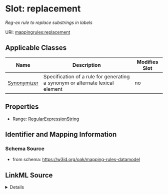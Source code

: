 

# Slot: replacement


_Reg-ex rule to replace substrings in labels_



URI: [mappingrules:replacement](https://w3id.org/oak/mapping-rules-datamodel/replacement)



<!-- no inheritance hierarchy -->





## Applicable Classes

| Name | Description | Modifies Slot |
| --- | --- | --- |
| [Synonymizer](Synonymizer.md) | Specification of a rule for generating a synonym or alternate lexical element |  no  |







## Properties

* Range: [RegularExpressionString](RegularExpressionString.md)





## Identifier and Mapping Information







### Schema Source


* from schema: https://w3id.org/oak/mapping-rules-datamodel




## LinkML Source

<details>
```yaml
name: replacement
description: Reg-ex rule to replace substrings in labels
from_schema: https://w3id.org/oak/mapping-rules-datamodel
rank: 1000
alias: replacement
owner: Synonymizer
domain_of:
- Synonymizer
range: RegularExpressionString

```
</details>